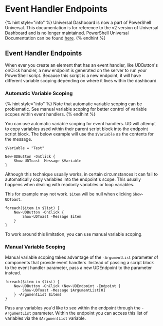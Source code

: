 # Event Handler Endpoints

{% hint style="info" %}
Universal Dashboard is now a part of PowerShell Universal. This documentation is for reference to the v2 version of Universal Dashboard and is no longer maintained. PowerShell Universal Documentation can be found [here](https://docs.ironmansoftware.com).
{% endhint %}

## Event Handler Endpoints

When ever you create an element that has an event handler, like UDButton's onClick handler, a new endpoint is generated on the server to run your PowerShell script. Because this script is a new endpoint, it will have different variable scoping depending on where it lives within the dashboard.

### Automatic Variable Scoping

{% hint style="info" %}
Note that automatic variable scoping can be problematic. See manual variable scoping for better control of variable scopes within event handlers.
{% endhint %}

You can use automatic variable scoping for event handlers. UD will attempt to copy variables used within their parent script block into the endpoint script block. The below example will use the `$Variable` as the contents for the message.

```text
$Variable = "Test" 

New-UDButton -OnClick {
    Show-UDToast -Message $Variable
}
```

Although this technique usually works, in certain circumstances it can fail to automatically copy variables into the endpoint's scope. This usually happens when dealing with readonly variables or loop variables.

This for example may not work. `$item` will be null when clicking `Show-UDToast`.

```text
foreach($item in $list) {
    New-UDButton -OnClick {
        Show-UDToast -Message $item
    }
}
```

To work around this limitation, you can use manual variable scoping.

### Manual Variable Scoping

Manual variable scoping takes advantage of the `-ArgumentList` parameter of components that provide event handlers. Instead of passing a script block to the event handler parameter, pass a new UDEndpoint to the parameter instead.

```text
foreach($item in $list) {
    New-UDButton -OnClick (New-UDEndpoint -Endpoint {
        Show-UDToast -Message $ArgumentList[0]
    } -ArgumentList $item)
}
```

Pass any variables you'd like to see within the endpoint through the `-ArgumentList` parameter. Within the endpoint you can access this list of variables via the `$ArgumentList` variable.


